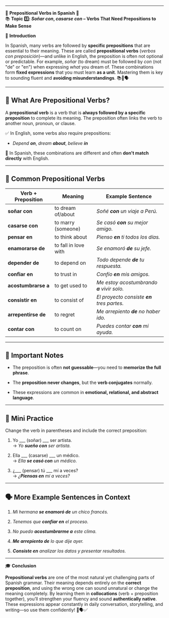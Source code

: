 
---
🌟 **Prepositional Verbs in Spanish** 🌟  
📚 **Topic 1️⃣: _Soñar con_, _casarse con_ – Verbs That Need Prepositions to Make Sense**

📘 **Introduction**

In Spanish, many verbs are followed by **specific prepositions** that are essential to their meaning. These are called **prepositional verbs** (_verbos con preposición_)—and unlike in English, the preposition is often not optional or predictable. For example, _soñar_ (to dream) must be followed by _con_ (not "de" or "en") when expressing _what_ you dream of. These combinations form **fixed expressions** that you must learn **as a unit**. Mastering them is key to sounding fluent and **avoiding misunderstandings**. 📚🎯🗣️

---

## 🔗 **What Are Prepositional Verbs?**

A **prepositional verb** is a verb that is **always followed by a specific preposition** to complete its meaning. The preposition often links the verb to another noun, pronoun, or clause.

✅ In English, some verbs also require prepositions:

- _Depend **on**_, _dream **about**_, _believe **in**_
    

🔁 In Spanish, these combinations are different and often **don't match directly** with English.

---

## 📘 **Common Prepositional Verbs**

|Verb + Preposition|Meaning|Example Sentence|
|---|---|---|
|**soñar con**|to dream of/about|_Soñé **con** un viaje a Perú._|
|**casarse con**|to marry (someone)|_Se casó **con** su mejor amigo._|
|**pensar en**|to think about|_Pienso **en** ti todos los días._|
|**enamorarse de**|to fall in love with|_Se enamoró **de** su jefe._|
|**depender de**|to depend on|_Todo depende **de** tu respuesta._|
|**confiar en**|to trust in|_Confío **en** mis amigos._|
|**acostumbrarse a**|to get used to|_Me estoy acostumbrando **a** vivir solo._|
|**consistir en**|to consist of|_El proyecto consiste **en** tres partes._|
|**arrepentirse de**|to regret|_Me arrepiento **de** no haber ido._|
|**contar con**|to count on|_Puedes contar **con** mi ayuda._|

---

## 🧠 **Important Notes**

- The preposition is often **not guessable**—you need to **memorize the full phrase**.
    
- The **preposition never changes**, but the **verb conjugates** normally.
    
- These expressions are common in **emotional, relational, and abstract language**.
    

---

## 🧪 **Mini Practice**

Change the verb in parentheses and include the correct preposition:

1. Yo ___ (soñar) ___ ser artista.  
    → _Yo **sueño con** ser artista._
    
2. Ella ___ (casarse) ___ un médico.  
    → _Ella **se casó con** un médico._
    
3. ¿___ (pensar) tú ___ mí a veces?  
    → _¿**Piensas en** mí a veces?_
    

---

## 🗣️ **More Example Sentences in Context**

1. _Mi hermana **se enamoró de** un chico francés._
    
2. _Tenemos que **confiar en** el proceso._
    
3. _No puedo **acostumbrarme a** este clima._
    
4. _**Me arrepiento de** lo que dije ayer._
    
5. _**Consiste en** analizar los datos y presentar resultados._
    

---

🎓 **Conclusion**

**Prepositional verbs** are one of the most natural yet challenging parts of Spanish grammar. Their meaning depends entirely on the **correct preposition**, and using the wrong one can sound unnatural or change the meaning completely. By learning them in **collocations** (verb + preposition together), you’ll strengthen your fluency and sound **authentically native**. These expressions appear constantly in daily conversation, storytelling, and writing—so use them confidently! 🧠🗣️✅